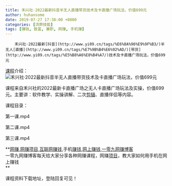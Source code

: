 ```yaml
---
title: 禾兴社·2022最新抖音半无人直播带货技术及卡直播广场玩法，价值699元
author: huhansome
date: 2019-07-27 17:38:00 +0800
categories: [流弊技能]
tags: [赚钱, 致富, 兼职, 网赚, 手机赚]
---
```



        禾兴社·2022最新[抖音](http://www.yi09.cn/tags/%E6%8A%96%E9%9F%B3/)半无人[直播](http://www.yi09.cn/tags/%E7%9B%B4%E6%92%AD/)[带货](http://www.yi09.cn/tags/%E5%B8%A6%E8%B4%A7/)技术及卡直播广场玩法，价值699元

[课程](http://www.yi09.cn/tags/%E8%AF%BE%E7%A8%8B/)介绍：![禾兴社·2022最新抖音半无人直播带货技术及卡直播广场玩法，价值699元](http://www.yi09.cn/zb_users/upload/2022/01/20220114220623164216918344074.jpeg)

课程来自禾兴社的2022最新卡直播广场之无人卡直播广场玩法及实操，价值699元。主要讲：软件教学、实操讲解、二次[剪辑](http://www.yi09.cn/tags/%E5%89%AA%E8%BE%91/)、直播伴侣等内容。

课程目录：

第一课.mp4

第二课.mp4

第三课.mp4

  

  
  
  
  
  
  
  
  
**[网赚](http://www.yi09.cn/tags/%E7%BD%91%E8%B5%9A/),[网赚项目](http://www.yi09.cn/tags/%E7%BD%91%E8%B5%9A%E9%A1%B9%E7%9B%AE/),[互联网赚钱](http://www.yi09.cn/tags/%E4%BA%92%E8%81%94%E7%BD%91%E8%B5%9A%E9%92%B1/),手机[赚钱](http://www.yi09.cn/tags/%E8%B5%9A%E9%92%B1/),[网上赚钱](http://www.yi09.cn/tags/%E7%BD%91%E4%B8%8A%E8%B5%9A%E9%92%B1/),[一零九网赚博客](http://www.yi09.cn/tags/%E4%B8%80%E9%9B%B6%E4%B9%9D%E7%BD%91%E8%B5%9A%E5%8D%9A%E5%AE%A2/)  
一零九网赚博客每天给大家分享各种网赚课程，网赚[项目](http://www.yi09.cn/tags/%E9%A1%B9%E7%9B%AE/)，教大家如何用手机在网上赚钱  
**  
  
  

课程资料下载地址，登陆回复可见！

